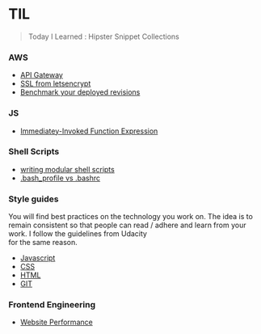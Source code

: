 # TIL

> Today I Learned : Hipster Snippet Collections

### AWS

- [API Gateway](aws/api-gateway.md)
- [SSL from letsencrypt](aws/aws-ssl-letsencrypt.md)
- [Benchmark your deployed revisions](aws/codedeploy_benchmark.md)

### JS

- [Immediatey-Invoked Function Expression](js/patterns.md#iffe-pronounced-iffy)

### Shell Scripts

- [writing modular shell scripts](shell-scripts/functions.md#writing-modular-bash-scripts)
- [.bash_profile vs .bashrc](https://github.com/thoughtbot/til/blob/master/bash/bash_profile_vs_bashrc.md#bash_profile-vs-bashrc)

### Style guides

You will find best practices on the technology you work on. The idea is to remain consistent so
that people can read / adhere and learn from your work. I follow the guidelines from Udacity  
for the same reason. 

- [Javascript](http://udacity.github.io/frontend-nanodegree-styleguide/javascript.html)
- [CSS](http://udacity.github.io/frontend-nanodegree-styleguide/css.html)
- [HTML](http://udacity.github.io/frontend-nanodegree-styleguide/index.html)
- [GIT](https://udacity.github.io/git-styleguide/)

### Frontend Engineering
- [Website Performance](https://github.com/rabishah/TIL/blob/master/Web-Performance.md#web-performance)
